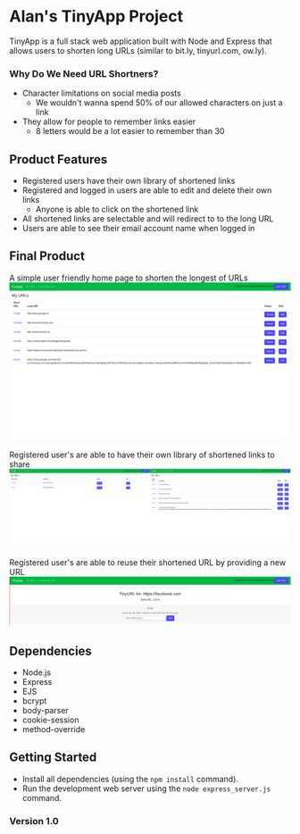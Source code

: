 # Alan's TinyApp Project

TinyApp is a full stack web application built with Node and Express that allows users to shorten long URLs (similar to  bit.ly, tinyurl.com, ow.ly).

### Why Do We Need URL Shortners?
* Character limitations on social media posts
  * We wouldn't wanna spend 50% of our allowed characters on just a link
* They allow for people to remember links easier
  * 8 letters would be a lot easier to remember than 30

## Product Features
* Registered users have their own library of shortened links
* Registered and logged in users are able to edit and delete their own links
  * Anyone is able to click on the shortened link
* All shortened links are selectable and will redirect to to the long URL
* Users are able to see their email account name when logged in

## Final Product

A simple user friendly home page to shorten the longest of URLs
!["Main URL Page"](https://github.com/alan-mak/tinyapp/blob/master/docs/urls-page.png)


Registered user's are able to have their own library of shortened links to share
!["Different User's Different Link"](https://github.com/alan-mak/tinyapp/blob/master/docs/different-users.png)


Registered user's are able to reuse their shortened URL by providing a new URL
!["Edit Page"](https://github.com/alan-mak/tinyapp/blob/master/docs/edit.png)
## Dependencies

- Node.js
- Express
- EJS
- bcrypt
- body-parser
- cookie-session
- method-override

## Getting Started

- Install all dependencies (using the `npm install` command).
- Run the development web server using the `node express_server.js` command.

### Version 1.0